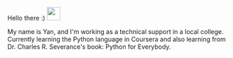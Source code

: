 Hello there :) <img src="https://i.imgur.com/u8HivgI.gif" width="30px">

My name is Yan, and I'm working as a technical support in a local college.
Currently learning the Python language in Coursera and also learning from Dr. Charles R. Severance's book: Python for Everybody.

